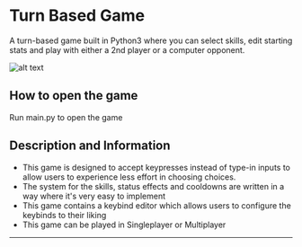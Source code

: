 # Turn Based Game
A turn-based game built in Python3 where you can select skills, edit starting stats and play with either a 2nd player or a computer opponent. 

![alt text](https://imgur.com/HMhQ7OP.png)

## How to open the game
Run main.py to open the game

## Description and Information
- This game is designed to accept keypresses instead of type-in inputs to allow users to experience less effort in choosing choices.  
- The system for the skills, status effects and cooldowns are written in a way where it's very easy to implement
- This game contains a keybind editor which allows users to configure the keybinds to their liking
- This game can be played in Singleplayer or Multiplayer    
 ---
